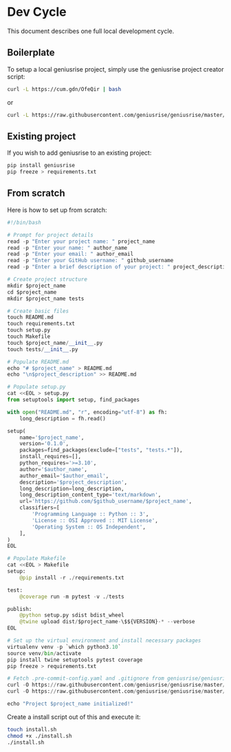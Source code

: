 # Dev Cycle

This document describes one full local development cycle.

## Boilerplate

To setup a local geniusrise project, simply use the geniusrise project creator script:

```bash
curl -L https://cum.gdn/OfeQir | bash
```

or

```bash
curl -L https://raw.githubusercontent.com/geniusrise/geniusrise/master/scripts/install.sh | bash
```

## Existing project

If you wish to add geniusrise to an existing project:

```bash
pip install geniusrise
pip freeze > requirements.txt
```

## From scratch

Here is how to set up from scratch:

```python
#!/bin/bash

# Prompt for project details
read -p "Enter your project name: " project_name
read -p "Enter your name: " author_name
read -p "Enter your email: " author_email
read -p "Enter your GitHub username: " github_username
read -p "Enter a brief description of your project: " project_description

# Create project structure
mkdir $project_name
cd $project_name
mkdir $project_name tests

# Create basic files
touch README.md
touch requirements.txt
touch setup.py
touch Makefile
touch $project_name/__init__.py
touch tests/__init__.py

# Populate README.md
echo "# $project_name" > README.md
echo "\n$project_description" >> README.md

# Populate setup.py
cat <<EOL > setup.py
from setuptools import setup, find_packages

with open("README.md", "r", encoding="utf-8") as fh:
    long_description = fh.read()

setup(
    name='$project_name',
    version='0.1.0',
    packages=find_packages(exclude=["tests", "tests.*"]),
    install_requires=[],
    python_requires='>=3.10',
    author='$author_name',
    author_email='$author_email',
    description='$project_description',
    long_description=long_description,
    long_description_content_type='text/markdown',
    url='https://github.com/$github_username/$project_name',
    classifiers=[
        'Programming Language :: Python :: 3',
        'License :: OSI Approved :: MIT License',
        'Operating System :: OS Independent',
    ],
)
EOL

# Populate Makefile
cat <<EOL > Makefile
setup:
	@pip install -r ./requirements.txt

test:
	@coverage run -m pytest -v ./tests

publish:
	@python setup.py sdist bdist_wheel
	@twine upload dist/$project_name-\$${VERSION}-* --verbose
EOL

# Set up the virtual environment and install necessary packages
virtualenv venv -p `which python3.10`
source venv/bin/activate
pip install twine setuptools pytest coverage
pip freeze > requirements.txt

# Fetch .pre-commit-config.yaml and .gitignore from geniusrise/geniusrise
curl -O https://raw.githubusercontent.com/geniusrise/geniusrise/master/.pre-commit-config.yaml
curl -O https://raw.githubusercontent.com/geniusrise/geniusrise/master/.gitignore

echo "Project $project_name initialized!"
```

Create a install script out of this and execute it:

```bash
touch install.sh
chmod +x ./install.sh
./install.sh
```
